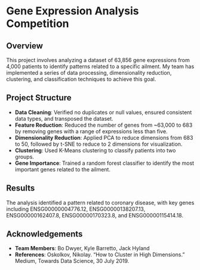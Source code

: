 
# Gene Expression Analysis Competition

## Overview

This project involves analyzing a dataset of 63,856 gene expressions from 4,000 patients to identify patterns related to a specific ailment. My team has implemented a series of data processing, dimensionality reduction, clustering, and classification techniques to achieve this goal.

## Project Structure

- **Data Cleaning**: Verified no duplicates or null values, ensured consistent data types, and transposed the dataset.
- **Feature Reduction**: Reduced the number of genes from ~63,000 to 683 by removing genes with a range of expressions less than five.
- **Dimensionality Reduction**: Applied PCA to reduce dimensions from 683 to 50, followed by t-SNE to reduce to 2 dimensions for visualization.
- **Clustering**: Used K-Means clustering to classify patients into two groups.
- **Gene Importance**: Trained a random forest classifier to identify the most important genes related to the ailment.

## Results

The analysis identified a pattern related to coronary disease, with key genes including ENSG00000004776.12, ENSG00000138207.13, ENSG00000162407.8, ENSG00000170323.8, and ENSG00000115414.18.

## Acknowledgements

- **Team Members**: Bo Dwyer, Kyle Barretto, Jack Hyland
- **References**: Oskolkov, Nikolay. “How to Cluster in High Dimensions.” Medium, Towards Data Science, 30 July 2019.
